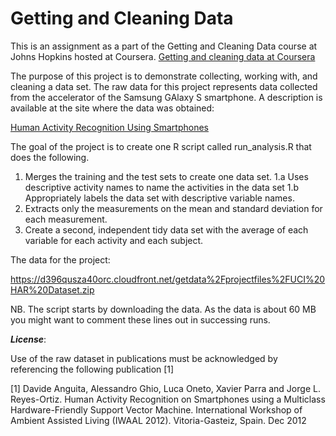 # Getting and Cleaning Data

This is an assignment as a part of the Getting and Cleaning Data course at Johns Hopkins hosted at Coursera. [Getting and cleaning data at Coursera](https://class.coursera.org/getdata-034)

The purpose of this project is to demonstrate collecting, working with, and cleaning a data set. The raw data for this project represents data collected from the accelerator of the Samsung GAlaxy S smartphone. A description is available at the site where the data was obtained:

[Human Activity Recognition Using Smartphones](http://archive.ics.uci.edu/ml/datasets/Human+Activity+Recognition+Using+Smartphones)

The goal of the project is to create one R script called run_analysis.R that does the following. 

1. Merges the training and the test sets to create one data set.
    1.a Uses descriptive activity names to name the activities in the data set
    1.b Appropriately labels the data set with descriptive variable names. 
2. Extracts only the measurements on the mean and standard deviation for each measurement. 
3. Create a second, independent tidy data set with the average of each variable for each activity and each subject.

The data for the project:

https://d396qusza40orc.cloudfront.net/getdata%2Fprojectfiles%2FUCI%20HAR%20Dataset.zip

NB. The script starts by downloading the data. As the data is about 60 MB you might want to comment these lines out in successing runs.

___License___:

Use of the raw dataset in publications must be acknowledged by referencing the following publication [1] 

[1] Davide Anguita, Alessandro Ghio, Luca Oneto, Xavier Parra and Jorge L. Reyes-Ortiz. Human Activity Recognition on Smartphones using a Multiclass Hardware-Friendly Support Vector Machine. International Workshop of Ambient Assisted Living (IWAAL 2012). Vitoria-Gasteiz, Spain. Dec 2012